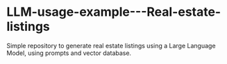 # LLM-usage-example---Real-estate-listings
Simple repository to generate real estate listings using a Large Language Model, using prompts and vector database.
